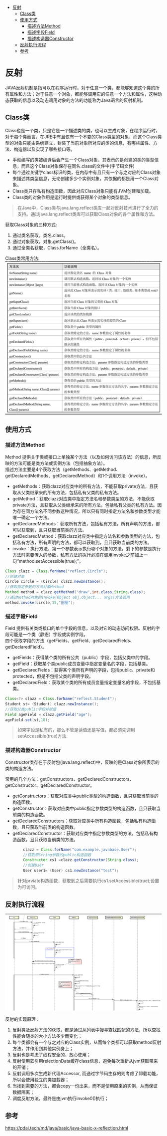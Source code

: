 - [反射](#反射)
  - [Class类](#class类)
  - [使用方式](#使用方式)
    - [描述方法Method](#描述方法method)
    - [描述字段Field](#描述字段field)
    - [描述构造器Constructor](#描述构造器constructor)
  - [反射执行流程](#反射执行流程)
  - [参考](#参考)

# 反射
JAVA反射机制是指可以在程序运行时，对于任意一个类，都能够知道这个类的所有属性和方法；对于任意一个对象，都能够调用它的任意一个方法和属性，这种动态获取的信息以及动态调用对象的方法的功能称为Java语言的反射机制。
## Class类
Class也是一个类，只是它是一个描述类的类，也可以生成对象，在程序运行时，对于每个类而言，在JRE中有且仅有一个不变的Class类型的对象，而这个Class类型的对象只能由系统建立，封装了当前对象所对应的类的信息，有哪些属性、方法、构造器以及实现了哪些接口等。  
* 手动编写的类被编译后会产生一个Class对象，其表示的是创建的类的类型信息，而且这个Class对象保存在同名.class的文件中(字节码文件)  
* 每个通过关键字class标识的类，在内存中有且只有一个与之对应的Class对象来描述其类型信息，无论创建多少个实例对象，其依据的都是用一个Class对象。
* Class类只存私有构造函数，因此对应Class对象只能有JVM创建和加载。
* Class类的对象作用是运行时提供或获得某个对象的类型信息。

>在Java中，Class类与java.lang.reflect类库一起对反射技术进行了全力的支持。通过java.lang.reflect类库可以获取Class对象的各个属性和方法。

获取Class对象的三种方式:
1. 通过类名获取，类名.class。
2. 通过对象获取，对象.getClass()。
3. 通过全类名获取，Class.forName（全类名）。

Class类常用方法:
![](./img/2021-12-31-16-00-22.png)  
## 使用方式
### 描述方法Method
Method 提供关于类或接口上单独某个方法（以及如何访问该方法）的信息，所反映的方法可能是类方法或实例方法（包括抽象方法）。  
描述方法主要是4个获取方法（getMethods、getMethod、getDeclaredMethods、getDeclaredMethod）和1个调用方法（invoke）。

* getMethods：获取clazz对应类中的所有方法，不能获取private方法，且获取从父类继承来的所有方法，包括私有父类的私有方法。
* getMethod：获取clazz对应类中指定方法名和参数类型的方法，不能获取private方法，且获取从父类继承来的所有方法，包括私有父类的私有方法。因为存在同方法名不同参数这种情况，所以只有同时指定方法名和参数类型才能唯一确定一个方法。
* getDeclaredMethods：获取所有方法，包括私有方法，所有声明的方法，都可以获取到，且只获取当前类的方法。
* getDeclaredMethod：获取clazz对应类中指定方法名和参数类型的方法，包括私有方法，所有声明的方法，都可以获取到，且只获取当前类的方法。
* invoke：执行方法，第一个参数表示执行哪个对象的方法，剩下的参数是执行方法时需要传入的参数，私有方法的执行必须在调用invoke之前加上一句“method.setAccessible(true);”。
```java
Class clazz = Class.forName("reflect.Circle");
//创建对象
Circle circle = (Circle) clazz.newInstance();
//获取指定参数的方法对象Method
Method method = clazz.getMethod("draw",int.class,String.class);
//通过Method对象的invoke(Object obj,Object... args)方法调用
method.invoke(circle,15,"圈圈");
```
### 描述字段Field
Field 提供有关类或接口的单个字段的信息，以及对它的动态访问权限。反射的字段可能是一个类（静态）字段或实例字段。  
四个获取字段的方法（getFields、getField、getDeclaredFields、getDeclaredField）。
* getFields：获得某个类的所有公共（public）字段，包括父类中的字段。
* getField：获取某个类public成员变量中指定变量名的字段，包括基类。
* getDeclaredFields：获得某个类所有声明的字段，包括public、private和protected，但是不包括父类的声明字段。
* getDeclaredField：获取某个类的所有成员变量指定变量名的字段，不包括基类。
```java
Class<?> clazz = Class.forName("reflect.Student");
Student st= (Student) clazz.newInstance();
//获取父类public字段并赋值
Field ageField = clazz.getField("age");
ageField.set(st,18);
```
>如果字段是私有的，那么不管是读值还是写值，都必须先调用setAccessible(true)方法.
### 描述构造器Constructor
Constructor类存在于反射包(java.lang.reflect)中，反映的是Class对象所表示的类的构造方法。

常用的几个方法：getConstructors、getDeclaredConstructors、getConstructor、getDeclaredConstructor。  
* getConstructors：获取对应类中public类型的构造函数，且只获取当前类的构造函数。
* getConstructor：获取对应类中public指定参数类型的构造函数，且只获取当前类的构造函数。
* getDeclaredConstructors：获取对应类中所有构造函数，包括私有构造函数，且只获取当前类的构造函数。
* getDeclaredConstructor：获取对应类中指定参数类型的方法，包括私有构造函数，且只获取当前类的方法。
```java
        clazz = Class.forName("com.example.javabase.User");
        //获取带String参数的public构造函数
        Constructor cs1 =clazz.getConstructor(String.class);
        //创建User
        User user1= (User) cs1.newInstance("test");
```
>针对prviate构造函数，获取到之后需要执行cs1.setAccessible(true);设置为可访问。
## 反射执行流程  
![](img/17-05-40.png)  

反射的实现原理：
1. 反射类及反射方法的获取，都是通过从列表中搜寻查找匹配的方法，所以查找性能会随类的大小方法多少而变化；
2. 每个类都会有一个与之对应的Class实例，从而每个类都可以获取method反射方法，并作用到其他实例身上；
3. 反射也是考虑了线程安全的，放心使用；
4. 反射使用软引用relectionData缓存class信息，避免每次重新从jvm获取带来的开销；
5. 反射调用多次生成新代理Accessor, 而通过字节码生存的则考虑了卸载功能，所以会使用独立的类加载器；
6. 当找到需要的方法，都会copy一份出来，而不是使用原来的实例，从而保证数据隔离；
7. 调度反射方法，最终是由jvm执行invoke0()执行；
## 参考
https://pdai.tech/md/java/basic/java-basic-x-reflection.html